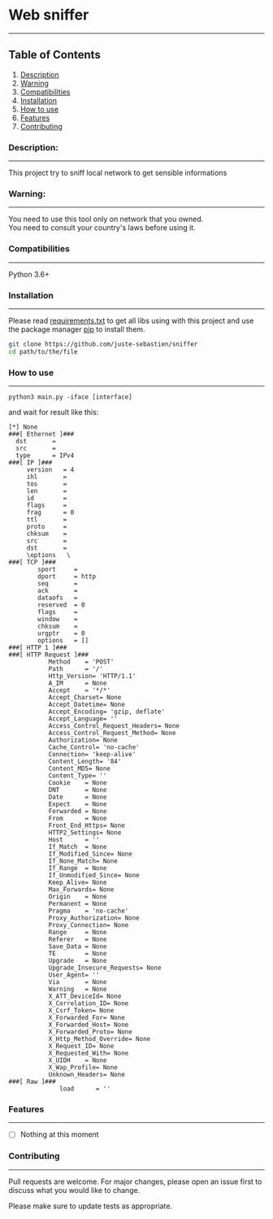 # Web sniffer
***


## Table of Contents
1. [Description](#description)
2. [Warning](#warning)
3. [Compatibilities](#compatibilities)
4. [Installation](#installation)
5. [How to use](#usage)
6. [Features](#features)
7. [Contributing](#contributing)

### Description:
***
This project try to sniff local network to get sensible informations 


### Warning:
***
You need to use this tool only on network that you owned.
\
You need to consult your country's laws before using it. 

### Compatibilities
***
Python 3.6+


### Installation
***
Please read [requirements.txt](https://github.com/juste-sebastien/sniffer/blob/master/requirements.txt) to get all libs using with this project and use the package manager [pip](https://pip.pypa.io/en/stable/) to install them.

```bash
git clone https://github.com/juste-sebastien/sniffer
cd path/to/the/file
```

### How to use
***
```commandline
python3 main.py -iface [interface]
```
and wait for result like this:

```commandline
[*] None
###[ Ethernet ]### 
  dst       = 
  src       = 
  type      = IPv4
###[ IP ]### 
     version   = 4
     ihl       =
     tos       =
     len       =
     id        =
     flags     =
     frag      = 0
     ttl       =
     proto     = 
     chksum    =
     src       = 
     dst       = 
     \options   \
###[ TCP ]### 
        sport     = 
        dport     = http
        seq       = 
        ack       = 
        dataofs   = 
        reserved  = 0
        flags     = 
        window    = 
        chksum    = 
        urgptr    = 0
        options   = []
###[ HTTP 1 ]### 
###[ HTTP Request ]### 
           Method    = 'POST'
           Path      = '/'
           Http_Version= 'HTTP/1.1'
           A_IM      = None
           Accept    = '*/*'
           Accept_Charset= None
           Accept_Datetime= None
           Accept_Encoding= 'gzip, deflate'
           Accept_Language= ''
           Access_Control_Request_Headers= None
           Access_Control_Request_Method= None
           Authorization= None
           Cache_Control= 'no-cache'
           Connection= 'keep-alive'
           Content_Length= '84'
           Content_MD5= None
           Content_Type= ''
           Cookie    = None
           DNT       = None
           Date      = None
           Expect    = None
           Forwarded = None
           From      = None
           Front_End_Https= None
           HTTP2_Settings= None
           Host      = ''
           If_Match  = None
           If_Modified_Since= None
           If_None_Match= None
           If_Range  = None
           If_Unmodified_Since= None
           Keep_Alive= None
           Max_Forwards= None
           Origin    = None
           Permanent = None
           Pragma    = 'no-cache'
           Proxy_Authorization= None
           Proxy_Connection= None
           Range     = None
           Referer   = None
           Save_Data = None
           TE        = None
           Upgrade   = None
           Upgrade_Insecure_Requests= None
           User_Agent= ''
           Via       = None
           Warning   = None
           X_ATT_DeviceId= None
           X_Correlation_ID= None
           X_Csrf_Token= None
           X_Forwarded_For= None
           X_Forwarded_Host= None
           X_Forwarded_Proto= None
           X_Http_Method_Override= None
           X_Request_ID= None
           X_Requested_With= None
           X_UIDH    = None
           X_Wap_Profile= None
           Unknown_Headers= None
###[ Raw ]### 
              load      = ''

```




### Features
***
- [ ] Nothing at this moment



### Contributing
***
Pull requests are welcome. For major changes, please open an issue first to discuss what you would like to change.

Please make sure to update tests as appropriate.
